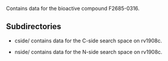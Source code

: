 Contains data for the bioactive compound F2685-0316.

## Subdirectories

- cside/ contains data for the C-side search space on rv1908c.

- nside/ contains data for the N-side search space on rv1908c.

